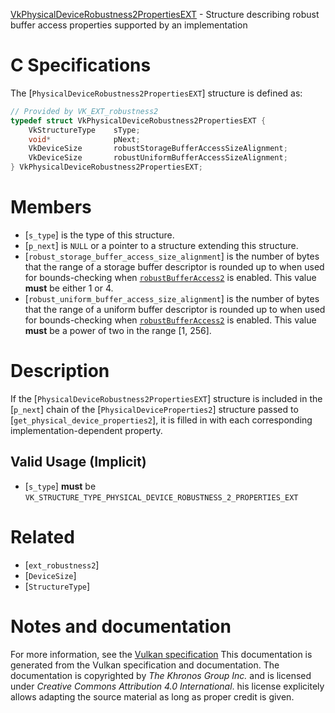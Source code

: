 [VkPhysicalDeviceRobustness2PropertiesEXT](https://www.khronos.org/registry/vulkan/specs/1.3-extensions/man/html/VkPhysicalDeviceRobustness2PropertiesEXT.html) - Structure describing robust buffer access properties supported by an implementation

# C Specifications
The [`PhysicalDeviceRobustness2PropertiesEXT`] structure is defined as:
```c
// Provided by VK_EXT_robustness2
typedef struct VkPhysicalDeviceRobustness2PropertiesEXT {
    VkStructureType    sType;
    void*              pNext;
    VkDeviceSize       robustStorageBufferAccessSizeAlignment;
    VkDeviceSize       robustUniformBufferAccessSizeAlignment;
} VkPhysicalDeviceRobustness2PropertiesEXT;
```

# Members
- [`s_type`] is the type of this structure.
- [`p_next`] is `NULL` or a pointer to a structure extending this structure.
- [`robust_storage_buffer_access_size_alignment`] is the number of bytes that the range of a storage buffer descriptor is rounded up to when used for bounds-checking when [`robustBufferAccess2`](https://www.khronos.org/registry/vulkan/specs/1.3-extensions/html/vkspec.html#features-robustBufferAccess2) is enabled. This value  **must**  be either 1 or 4.
- [`robust_uniform_buffer_access_size_alignment`] is the number of bytes that the range of a uniform buffer descriptor is rounded up to when used for bounds-checking when [`robustBufferAccess2`](https://www.khronos.org/registry/vulkan/specs/1.3-extensions/html/vkspec.html#features-robustBufferAccess2) is enabled. This value  **must**  be a power of two in the range [1, 256].

# Description
If the [`PhysicalDeviceRobustness2PropertiesEXT`] structure is included in the [`p_next`] chain of the
[`PhysicalDeviceProperties2`] structure passed to
[`get_physical_device_properties2`], it is filled in with each
corresponding implementation-dependent property.
## Valid Usage (Implicit)
-  [`s_type`] **must**  be `VK_STRUCTURE_TYPE_PHYSICAL_DEVICE_ROBUSTNESS_2_PROPERTIES_EXT`

# Related
- [`ext_robustness2`]
- [`DeviceSize`]
- [`StructureType`]

# Notes and documentation
For more information, see the [Vulkan specification](https://www.khronos.org/registry/vulkan/specs/1.3-extensions/html/vkspec.html)
This documentation is generated from the Vulkan specification and documentation.
The documentation is copyrighted by *The Khronos Group Inc.* and is licensed under *Creative Commons Attribution 4.0 International*.
his license explicitely allows adapting the source material as long as proper credit is given.
        